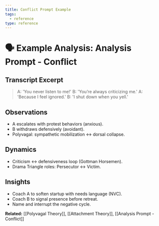 ```yaml
---
title: Conflict Prompt Example
tags:
  - reference
type: reference
---
```

# 🗣 Example Analysis: Analysis Prompt - Conflict

## Transcript Excerpt
> A: 'You never listen to me!'
> B: 'You’re always criticizing me.'
> A: 'Because I feel ignored.'
> B: 'I shut down when you yell.'

## Observations
- A escalates with protest behaviors (anxious).
- B withdraws defensively (avoidant).
- Polyvagal: sympathetic mobilization ↔ dorsal collapse.

## Dynamics
- Criticism ↔ defensiveness loop (Gottman Horsemen).
- Drama Triangle roles: Persecutor ↔ Victim.

## Insights
- Coach A to soften startup with needs language (NVC).
- Coach B to signal presence before retreat.
- Name and interrupt the negative cycle.

**Related:** [[Polyvagal Theory]], [[Attachment Theory]], [[Analysis Prompt - Conflict]]
